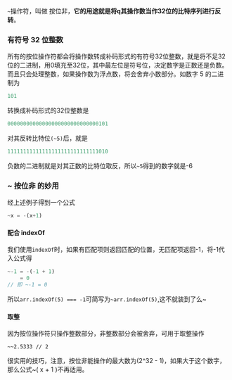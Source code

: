 `~`操作符，叫做 按位非，**它的用途就是将q其操作数当作32位的比特序列进行反转**。

### 有符号 32 位整数

所有的按位操作符都会将操作数转成补码形式的有符号32位整数，就是将不足32位的二进制，用0填充至32位，其中最左位是符号位，决定数字是正数还是负数。而且只会处理整数，如果操作数为浮点数，将会舍弃小数部分。如数字 5 的二进制为

```js
101
```

转换成补码形式的32位整数是

```js
00000000000000000000000000000101
```

对其反转比特位`(~5)`后，就是

```js
11111111111111111111111111111010
```

负数的二进制就是对其正数的比特位取反，所以`~5`得到的数字就是-6

### ~ 按位非 的妙用

经上述例子得到一个公式

```js
~x = -(x+1)
```

#### 配合 indexOf

我们使用`indexOf`时，如果有匹配项则返回匹配的位置，无匹配项返回-1，将-1代入公式得

```js
~-1 = -(-1 + 1)
	= 0
// 即 ~-1 = 0
```

所以`arr.indexOf(5) === -1`可简写为`~arr.indexOf(5)`,这不就装到了么~

#### 取整

因为按位操作符只操作整数部分，非整数部分会被舍弃，可用于取整操作

```
~~2.5333 // 2
```

很实用的技巧，注意，按位非能操作的最大数为(2^32 - 1)，如果大于这个数字，那么公式~( x + 1 )不再适用。
